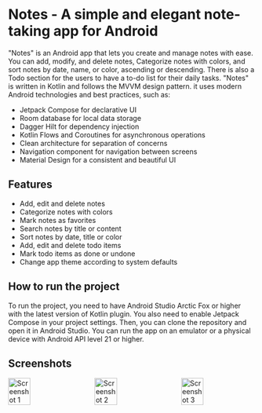 # Notes - A simple and elegant note-taking app for Android

"Notes" is an Android app that lets you create and manage notes with ease. You can add, modify, and delete notes, Categorize notes with colors, and sort notes by date, name, or color, ascending or descending. 
There is also a Todo section for the users to have a to-do list for their daily tasks.
"Notes" is written in Kotlin and follows the MVVM design pattern.
it uses modern Android technologies and best practices, such as:

- Jetpack Compose for declarative UI
- Room database for local data storage
- Dagger Hilt for dependency injection
- Kotlin Flows and Coroutines for asynchronous operations
- Clean architecture for separation of concerns
- Navigation component for navigation between screens
- Material Design for a consistent and beautiful UI

## Features

- Add, edit and delete notes
- Categorize notes with colors
- Mark notes as favorites
- Search notes by title or content
- Sort notes by date, title or color
- Add, edit and delete todo items
- Mark todo items as done or undone
- Change app theme according to system defaults


## How to run the project

To run the project, you need to have Android Studio Arctic Fox or higher with the latest version of Kotlin plugin. You also need to enable Jetpack Compose in your project settings. Then, you can clone the repository and open it in Android Studio. You can run the app on an emulator or a physical device with Android API level 21 or higher.


## Screenshots

<div style="display: flex; justify-content: space-between;">
<img src="https://github.com/JohnSobhy/Notes/assets/94745774/21ea9dec-7c7b-4e4f-a9e2-81099486e91f" alt="Screenshot 1" width="30%"/>
<img src="https://github.com/JohnSobhy/Notes/assets/94745774/ff137115-d39e-4ff3-b1e1-8612a8812082" alt="Screenshot 2" width="30%"/>
<img src="https://github.com/JohnSobhy/Notes/assets/94745774/f9daae75-05b0-4615-b7c2-0238e47eccf5" alt="Screenshot 3" width="30%"/>
</div>

